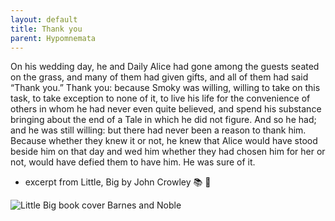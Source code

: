 ```yaml
---
layout: default
title: Thank you
parent: Hypomnemata
---
```

On his wedding day, he and Daily Alice had gone among the guests seated on the grass, and many of them had given gifts, and all of them had said “Thank you.” Thank you: because Smoky was willing, willing to take on this task, to take exception to none of it, to live his life for the convenience of others in whom he had never even quite believed, and spend his substance bringing about the end of a Tale in which he did not figure. And so he had; and he was still willing: but there had never been a reason to thank him. Because whether they knew it or not, he knew that Alice would have stood beside him on that day and wed him whether they had chosen him for her or not, would have defied them to have him. He was sure of it.

- excerpt from Little, Big by John Crowley 📚 💬

![Little Big book cover Barnes and Noble](https://7robots.micro.blog/uploads/2024/655fe0b176.jpg "Little Big book cover Barnes and Noble")
